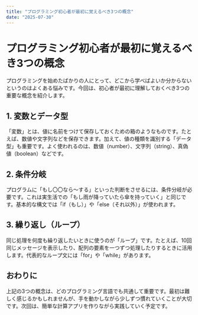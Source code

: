 ```yaml
---
title: "プログラミング初心者が最初に覚えるべき3つの概念"
date: "2025-07-30"
---
```


# プログラミング初心者が最初に覚えるべき3つの概念

プログラミングを始めたばかりの人にとって、どこから学べばよいか分からないというのはよくある悩みです。今回は、初心者が最初に理解しておくべき3つの重要な概念を紹介します。

## 1. 変数とデータ型

「変数」とは、値に名前をつけて保存しておくための箱のようなものです。たとえば、数値や文字列などを保存できます。加えて、値の種類を識別する「データ型」も重要です。よく使われるのは、数値（number）、文字列（string）、真偽値（boolean）などです。

## 2. 条件分岐

プログラムに「もし〇〇なら～する」といった判断をさせるには、条件分岐が必要です。これは実生活での「もし雨が降っていたら傘を持っていく」と同じです。基本的な構文では「if（もし）」や「else（それ以外）」が使われます。

## 3. 繰り返し（ループ）

同じ処理を何度も繰り返したいときに使うのが「ループ」です。たとえば、10回同じメッセージを表示したり、配列の要素を一つずつ処理したりするときに活用します。代表的なループ文には「for」や「while」があります。

## おわりに

上記の3つの概念は、どのプログラミング言語でも共通して重要です。最初は難しく感じるかもしれませんが、手を動かしながら少しずつ慣れていくことが大切です。次回は、簡単な計算アプリを作りながら実践していく予定です。
